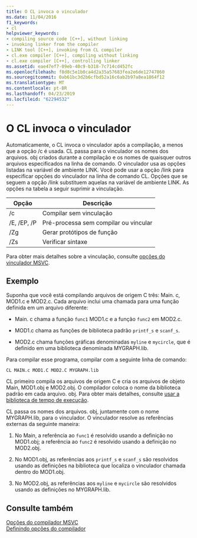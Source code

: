 ```yaml
---
title: O CL invoca o vinculador
ms.date: 11/04/2016
f1_keywords:
- cl
helpviewer_keywords:
- compiling source code [C++], without linking
- invoking linker from the compiler
- LINK tool [C++], invoking from CL compiler
- cl.exe compiler [C++], compiling without linking
- cl.exe compiler [C++], controlling linker
ms.assetid: eae47ef7-09eb-40c9-b318-7c714cd452fc
ms.openlocfilehash: f8d8c5e1b0ca4d2a35a57683fea2e6de12747860
ms.sourcegitcommit: 0ab61bc3d2b6cfbd52a16c6ab2b97a8ea1864f12
ms.translationtype: MT
ms.contentlocale: pt-BR
ms.lasthandoff: 04/23/2019
ms.locfileid: "62294532"
---
```

# <a name="cl-invokes-the-linker"></a>O CL invoca o vinculador

Automaticamente, o CL invoca o vinculador após a compilação, a menos que a opção /c é usada. CL passa para o vinculador os nomes dos arquivos. obj criados durante a compilação e os nomes de quaisquer outros arquivos especificados na linha de comando. O vinculador usa as opções listadas na variável de ambiente LINK. Você pode usar a opção /link para especificar opções do vinculador na linha de comando CL. Opções que se seguem a opção /link substituem aquelas na variável de ambiente LINK. As opções na tabela a seguir suprimir a vinculação.

|Opção|Descrição|
|------------|-----------------|
|/c|Compilar sem vinculação|
|/E, /EP, /P|Pré-processa sem compilar ou vincular|
|/Zg|Gerar protótipos de função|
|/Zs|Verificar sintaxe|

Para obter mais detalhes sobre a vinculação, consulte [opções do vinculador MSVC](linker-options.md).

## <a name="example"></a>Exemplo

Suponha que você está compilando arquivos de origem C três: Main. c, MOD1.c e MOD2.c. Cada arquivo inclui uma chamada para uma função definida em um arquivo diferente:

- Main. c chama a função `func1` MOD1.c e a função `func2` em MOD2.c.

- MOD1.c chama as funções de biblioteca padrão `printf_s` e `scanf_s`.

- MOD2.c chama funções gráficas denominadas `myline` e `mycircle`, que é definido em uma biblioteca denominada MYGRAPH.lib.

Para compilar esse programa, compilar com a seguinte linha de comando:

```
CL MAIN.c MOD1.C MOD2.C MYGRAPH.lib
```

CL primeiro compila os arquivos de origem C e cria os arquivos de objeto Main, MOD1.obj e MOD2.obj. O compilador coloca o nome da biblioteca padrão em cada arquivo. obj. Para obter mais detalhes, consulte [usar a biblioteca de tempo de execução](md-mt-ld-use-run-time-library.md).

CL passa os nomes dos arquivos. obj, juntamente com o nome MYGRAPH.lib, para o vinculador. O vinculador resolve as referências externas da seguinte maneira:

1. No Main, a referência ao `func1` é resolvido usando a definição no MOD1.obj; a referência ao `func2` é resolvido usando a definição no MOD2.obj.

1. No MOD1.obj, as referências aos `printf_s` e `scanf_s` são resolvidos usando as definições na biblioteca que localiza o vinculador chamada dentro do MOD1.obj.

1. No MOD2.obj, as referências aos `myline` e `mycircle` são resolvidos usando as definições no MYGRAPH.lib.

## <a name="see-also"></a>Consulte também

[Opções do compilador MSVC](compiler-options.md)<br/>
[Definindo opções do compilador](compiler-command-line-syntax.md)
